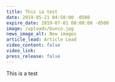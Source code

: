 ```yaml
---
title: This ia test
date: 2019-05-21 04:58:00 -0500
expire_date: 2019-07-01 00:00:00 -0500
image: /uploads/bunco.jpg
news_image_alt: New images
article_lead: Article Lead
video_content: false
video_link:
press_release: false
---
```


This is a test